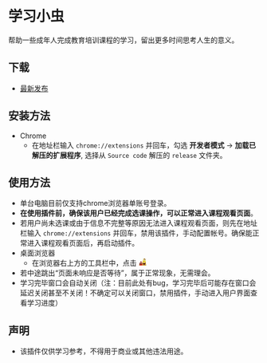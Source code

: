 # 学习小虫
帮助一些成年人完成教育培训课程的学习，留出更多时间思考人生的意义。

## 下载
* [最新发布](https://github.com/chenwenhang/LearningTheLarva/releases)

## 安装方法
* Chrome
  * 在地址栏输入 `chrome://extensions` 并回车，勾选 **开发者模式** -> **加载已解压的扩展程序**, 选择从 `Source code` 解压的 `release` 文件夹。

## 使用方法
* 单台电脑目前仅支持chrome浏览器单账号登录。
* **在使用插件前，确保该用户已经完成选课操作，可以正常进入课程观看页面**。
* 若用户尚未选课或由于信息不完整等原因无法进入课程观看页面，则先在地址栏输入 `chrome://extensions` 并回车，禁用该插件，手动配置帐号。确保能正常进入课程观看页面后，再启动插件。
* 桌面浏览器
  * 在浏览器右上方的工具栏中，点击 ![icon](https://github.com/chenwenhang/LearningTheLarva/raw/master/release/img/16.png) 
* 若中途跳出“页面未响应是否等待”，属于正常现象，无需理会。
* 学习完毕窗口会自动关闭（注：目前此处有bug，学习完毕后可能存在窗口会延迟关闭甚至不关闭！不确定可以关闭窗口，禁用插件，手动进入用户界面查看学习进度）

## 声明
* 该插件仅供学习参考，不得用于商业或其他违法用途。